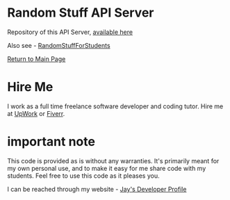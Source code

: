 # Random Stuff API Server

Repository of this API Server,  [available here](https://github.com/Jay-study-nildana/RandomStuffGenerator)

Also see - [RandomStuffForStudents](../RandomStuffForStudents/readme.md)

[Return to Main Page](../readme.md)

# Hire Me

I work as a full time freelance software developer and coding tutor. Hire me at [UpWork](https://www.upwork.com/fl/vijayasimhabr) or [Fiverr](https://www.fiverr.com/jay_codeguy). 

# important note 

This code is provided as is without any warranties. It's primarily meant for my own personal use, and to make it easy for me share code with my students. Feel free to use this code as it pleases you.

I can be reached through my website - [Jay's Developer Profile](https://jay-study-nildana.github.io/developerprofile)